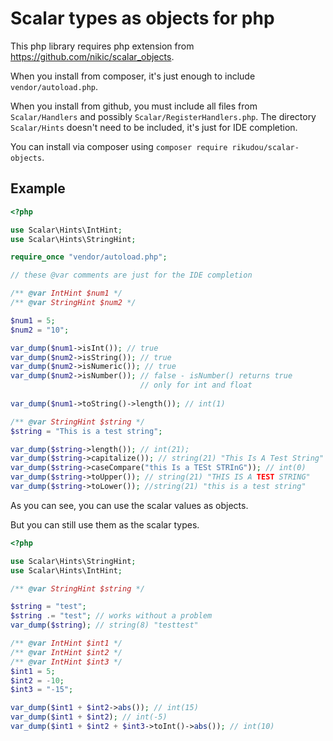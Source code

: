 # Scalar types as objects for php

This php library requires php extension from <https://github.com/nikic/scalar_objects>.

When you install from composer, it's just enough to include `vendor/autoload.php`.

When you install from github, you must include all files from `Scalar/Handlers` and possibly `Scalar/RegisterHandlers.php`.
The directory `Scalar/Hints` doesn't need to be included, it's just for IDE completion.

You can install via composer using `composer require rikudou/scalar-objects`.

## Example
```php
<?php

use Scalar\Hints\IntHint;
use Scalar\Hints\StringHint;

require_once "vendor/autoload.php";

// these @var comments are just for the IDE completion

/** @var IntHint $num1 */
/** @var StringHint $num2 */

$num1 = 5;
$num2 = "10";

var_dump($num1->isInt()); // true
var_dump($num2->isString()); // true
var_dump($num2->isNumeric()); // true
var_dump($num2->isNumber()); // false - isNumber() returns true
                             // only for int and float
                             
var_dump($num1->toString()->length()); // int(1)

/** @var StringHint $string */
$string = "This is a test string";

var_dump($string->length()); // int(21);
var_dump($string->capitalize()); // string(21) "This Is A Test String"
var_dump($string->caseCompare("this Is a TESt STRInG")); // int(0)
var_dump($string->toUpper()); // string(21) "THIS IS A TEST STRING"
var_dump($string->toLower()); //string(21) "this is a test string"

```

As you can see, you can use the scalar values as objects.

But you can still use them as the scalar types.

```php
<?php

use Scalar\Hints\StringHint;
use Scalar\Hints\IntHint;

/** @var StringHint $string */

$string = "test";
$string .= "test"; // works without a problem
var_dump($string); // string(8) "testtest"

/** @var IntHint $int1 */
/** @var IntHint $int2 */
/** @var IntHint $int3 */
$int1 = 5;
$int2 = -10;
$int3 = "-15";

var_dump($int1 + $int2->abs()); // int(15)
var_dump($int1 + $int2); // int(-5)
var_dump($int1 + $int2 + $int3->toInt()->abs()); // int(10)
```